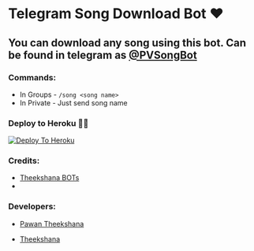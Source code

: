 # Telegram Song Download Bot ❤

## You can download any song using this bot. Can be found in telegram as [@PVSongBot](http://t.me/PVSongBot)

### Commands:
- In Groups - `/song <song name>`
- In Private - Just send song name

### Deploy to Heroku 🏃‍♂

[![Deploy To Heroku](https://www.herokucdn.com/deploy/button.svg)](https://heroku.com/deploy?template=https://github.com/PawanBro/MusicBot)

### Credits:

- [Theekshana BOTs](https://t.me/Theekshana_Official)
- 

### Developers:

- [Pawan Theekshana](https://t.me/Pawan_Theekshana)

- [Theekshana](https://t.me/ImTheekshana)
